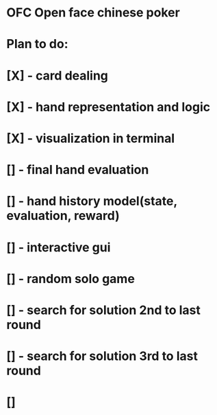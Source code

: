 # OFC Open face chinese poker 
#  Plan to do: 
# [X] - card dealing
# [X] - hand representation and logic
# [X] - visualization in terminal
# [] - final hand evaluation
# [] - hand history model(state, evaluation, reward)
# [] - interactive gui
# [] - random solo game
# [] - search for solution 2nd to last round
# [] - search for solution 3rd to last round
# []
